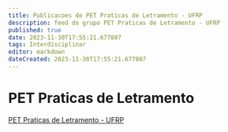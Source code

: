 ```yaml
---
title: Publicacoes de PET Praticas de Letramento - UFRP
description: feed do grupo PET Praticas de Letramento - UFRP
published: true
date: 2023-11-30T17:55:21.677807
tags: Interdisciplinar
editor: markdown
dateCreated: 2023-11-30T17:55:21.677807
---
```


# PET Praticas de Letramento
[PET Praticas de Letramento - UFRP](/grupo/246PETPraticasdeLetramentoUFRP.md)
